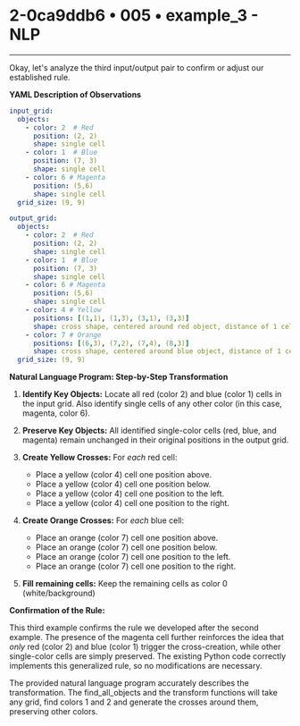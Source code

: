 # 2-0ca9ddb6 • 005 • example_3 - NLP

---
Okay, let's analyze the third input/output pair to confirm or adjust our established rule.

**YAML Description of Observations**

```yaml
input_grid:
  objects:
    - color: 2  # Red
      position: (2, 2)
      shape: single cell
    - color: 1  # Blue
      position: (7, 3)
      shape: single cell
    - color: 6 # Magenta
      position: (5,6)
      shape: single cell
  grid_size: (9, 9)

output_grid:
  objects:
    - color: 2  # Red
      position: (2, 2)
      shape: single cell
    - color: 1  # Blue
      position: (7, 3)
      shape: single cell
    - color: 6 # Magenta
      position: (5,6)
      shape: single cell
    - color: 4 # Yellow
      positions: [(1,1), (1,3), (3,1), (3,3)]
      shape: cross shape, centered around red object, distance of 1 cell in cardinal directions.
    - color: 7 # Orange
      positions: [(6,3), (7,2), (7,4), (8,3)]
      shape: cross shape, centered around blue object, distance of 1 cell in cardinal directions.
  grid_size: (9, 9)
```

**Natural Language Program: Step-by-Step Transformation**

1.  **Identify Key Objects:** Locate all red (color 2) and blue (color 1) cells in the input grid.  Also identify single cells of any other color (in this case, magenta, color 6).

2.  **Preserve Key Objects:**  All identified single-color cells (red, blue, and magenta) remain unchanged in their original positions in the output grid.

3.  **Create Yellow Crosses:** For *each* red cell:
    *   Place a yellow (color 4) cell one position above.
    *   Place a yellow (color 4) cell one position below.
    *   Place a yellow (color 4) cell one position to the left.
    *   Place a yellow (color 4) cell one position to the right.

4.  **Create Orange Crosses:** For *each* blue cell:
    *   Place an orange (color 7) cell one position above.
    *   Place an orange (color 7) cell one position below.
    *   Place an orange (color 7) cell one position to the left.
    *   Place an orange (color 7) cell one position to the right.

5.  **Fill remaining cells:** Keep the remaining cells as color 0 (white/background)

**Confirmation of the Rule:**

This third example confirms the rule we developed after the second example.  The presence of the magenta cell further reinforces the idea that *only* red (color 2) and blue (color 1) trigger the cross-creation, while other single-color cells are simply preserved. The existing Python code correctly implements this generalized rule, so no modifications are necessary.

The provided natural language program accurately describes the transformation. The find\_all\_objects and the transform functions will take any grid, find colors 1 and 2 and generate the crosses around them, preserving other colors.


